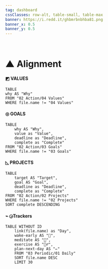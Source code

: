 ```yaml
---
tag: dashboard
cssClasses: row-alt, table-small, table-max
banner: https://i.redd.it/ghbmrbnbhba81.png
banner_x: 0.5
banner_y: 0.5
---
```

⠀
#  ▲ Alignment
####  ◩ VALUES
```dataview
TABLE
why AS "Why"
FROM "02 Action/04 Values"
WHERE file.name != "04 Values"
```

#### ◎ GOALS
```dataview
TABLE
	why AS "Why",
	value as "Value",
	deadline as "Deadline",
	complete as "Complete"
FROM "02 Action/03 Goals"
WHERE file.name != "03 Goals"
```

#### ◺ PROJECTS
```dataview
TABLE
	target AS "Target",
	goal AS "Goal",
	deadline as "Deadline",
	complete as "Complete"
FROM "02 Action/02 Projects"
WHERE file.name != "02 Projects"
SORT complete DESCENDING
```
#### ⌁ ◶Trackers
```dataview
TABLE WITHOUT ID
	link(file.name) as "Day",
	wake-early AS "🌄",
	meditate AS "🧘",
	exercise AS "🏃‍♂️",
	plan-next-day AS "✏️"
	FROM "03 Periodic/01 Daily" 
	SORT file.name DESC
	LIMIT 30
```

